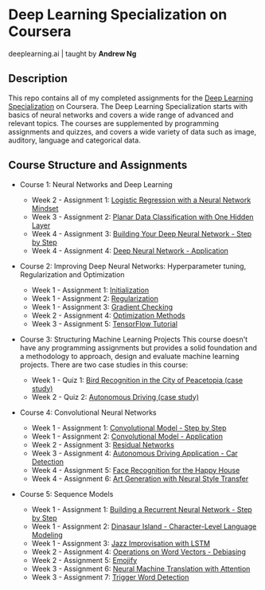 # Deep Learning Specialization on Coursera
deeplearning.ai         |         taught by **Andrew Ng**


## Description
This repo contains all of my completed assignments for the [Deep Learning Specialization](https://www.coursera.org/specializations/deep-learning) on Coursera. The Deep Learning Specialization starts with basics of neural networks and covers a wide range of advanced and relevant topics. The courses are supplemented by programming assignments and quizzes, and covers a wide variety of data such as image, auditory, language and categorical data.

## Course Structure and Assignments
+ Course 1: Neural Networks and Deep Learning
    * Week 2 - Assignment 1: [Logistic Regression with a Neural Network Mindset](https://github.com/alaradirik/deeplearning.ai/blob/master/Neural%20Networks%20and%20Deep%20Learning/Logistic%20Regression%20with%20a%20Neural%20Network%20mindset.ipynb)
    * Week 3 - Assignment 2: [Planar Data Classification with One Hidden Layer](https://github.com/alaradirik/deeplearning.ai/blob/master/Neural%20Networks%20and%20Deep%20Learning/Planar%20data%20classification%20with%20one%20hidden%20layer.ipynb)
    * Week 4 - Assignment 3: [Building Your Deep Neural Network - Step by Step](https://github.com/alaradirik/deeplearning.ai/blob/master/Neural%20Networks%20and%20Deep%20Learning/Building%20your%20Deep%20Neural%20Network%20-%20Step%20by%20Step.ipynb)
    * Week 4 - Assignment 4: [Deep Neural Network - Application](https://github.com/alaradirik/deeplearning.ai/blob/master/Neural%20Networks%20and%20Deep%20Learning/Deep%20Neural%20Network%20-%20Application.ipynb)

+ Course 2: Improving Deep Neural Networks: Hyperparameter tuning, Regularization and Optimization
    * Week 1 - Assignment 1: [Initialization](https://github.com/alaradirik/deeplearning.ai/blob/master/Improving%20Deep%20Neural%20Networks%20Hyperparameter%20tuning%2C%20Regularization%20and%20Optimization/Initialization.ipynb)
    * Week 1 - Assignment 2: [Regularization](https://github.com/alaradirik/deeplearning.ai/blob/master/Improving%20Deep%20Neural%20Networks%20Hyperparameter%20tuning%2C%20Regularization%20and%20Optimization/Regularization.ipynb)
    * Week 1 - Assignment 3: [Gradient Checking](https://github.com/alaradirik/deeplearning.ai/blob/master/Improving%20Deep%20Neural%20Networks%20Hyperparameter%20tuning%2C%20Regularization%20and%20Optimization/Gradient%20Checking.ipynb)
    * Week 2 - Assignment 4: [Optimization Methods](https://github.com/alaradirik/deeplearning.ai/blob/master/Improving%20Deep%20Neural%20Networks%20Hyperparameter%20tuning%2C%20Regularization%20and%20Optimization/Optimization%20methods.ipynb)
    * Week 3 - Assignment 5: [TensorFlow Tutorial](https://github.com/alaradirik/deeplearning.ai/blob/master/Improving%20Deep%20Neural%20Networks%20Hyperparameter%20tuning%2C%20Regularization%20and%20Optimization/Tensorflow%20Tutorial.ipynb)
    
+ Course 3: Structuring Machine Learning Projects
This course doesn't have any programming assignments but provides a solid foundation and a methodology to approach, design and evaluate machine learning projects. There are two case studies in this course:
    * Week 1 - Quiz 1: [Bird Recognition in the City of Peacetopia (case study)](https://github.com/alaradirik/deeplearning.ai/blob/master/Structuring%20Machine%20Learning%20Projects/Week%201%20quiz:%20%20Bird%20recognition%20in%20the%20city%20of%20Peacetopia%20.md)
    * Week 2 - Quiz 2: [Autonomous Driving (case study)](https://github.com/alaradirik/deeplearning.ai/blob/master/Structuring%20Machine%20Learning%20Projects/Week%202%20quiz:-%20Autonomous%20driving.md)

+ Course 4: Convolutional Neural Networks
    * Week 1 - Assignment 1: [Convolutional Model - Step by Step](https://github.com/alaradirik/deeplearning.ai/blob/master/Convolutional%20Neural%20Networks/Week-1/Convolution%20model%20-%20Step%20by%20Step.ipynb)
    * Week 1 - Assignment 2: [Convolutional Model - Application](https://github.com/alaradirik/deeplearning.ai/blob/master/Convolutional%20Neural%20Networks/Week-1/Convolution%20model%20-%20Application.ipynb)
    * Week 2 - Assignment 3: [Residual Networks](https://github.com/alaradirik/deeplearning.ai/blob/master/Convolutional%20Neural%20Networks/Week-2/Residual%20Networks.ipynb)
    * Week 3 - Assignment 4: [Autonomous Driving Application - Car Detection](https://github.com/alaradirik/deeplearning.ai/blob/master/Convolutional%20Neural%20Networks/Week-3/Autonomous%20driving%20application%20-%20Car%20detection.ipynb)
    * Week 4 - Assignment 5: [Face Recognition for the Happy House](https://github.com/alaradirik/deeplearning.ai/blob/master/Convolutional%20Neural%20Networks/Week-4/Face%20Recognition/Face%20Recognition%20for%20the%20Happy%20House.ipynb)
    * Week 4 - Assignment 6: [Art Generation with Neural Style Transfer](https://github.com/alaradirik/deeplearning.ai/blob/master/Convolutional%20Neural%20Networks/Week-4/Neural%20Style%20Transfer/Art%20Generation%20with%20Neural%20Style%20Transfer.ipynb)
    
+ Course 5: Sequence Models
    * Week 1 - Assignment 1: [Building a Recurrent Neural Network - Step by Step](https://github.com/alaradirik/deeplearning.ai/blob/master/Sequence%20Models/Week-1/Building%20a%20Recurrent%20Neural%20Network%20-%20Step%20by%20Step/Building%20a%20Recurrent%20Neural%20Network%20-%20Step%20by%20Step.ipynb)
    * Week 1 - Assignment 2: [Dinasaur Island - Character-Level Language Modeling](https://github.com/alaradirik/deeplearning.ai/blob/master/Sequence%20Models/Week-1/Dinosaur%20Island%20--%20Character-level%20language%20model/Dinosaurus%20Island%20--%20Character%20level%20language%20model%20final%20.ipynb)
    * Week 1 - Assignment 3: [Jazz Improvisation with LSTM](https://github.com/alaradirik/deeplearning.ai/blob/master/Sequence%20Models/Week-1/Jazz%20improvisation%20with%20LSTM/Jazz%20improvisation%20with%20LSTM%20.ipynb)
    * Week 2 - Assignment 4: [Operations on Word Vectors - Debiasing](https://github.com/alaradirik/deeplearning.ai/blob/master/Sequence%20Models/Week-2/Word%20Vector%20Representation/Operations%20on%20word%20vectors.ipynb)
    * Week 2 - Assignment 5: [Emojify](https://github.com/alaradirik/deeplearning.ai/blob/master/Sequence%20Models/Week-2/Emojify/Emojify.ipynb)
    * Week 3 - Assignment 6: [Neural Machine Translation with Attention](https://github.com/alaradirik/deeplearning.ai/blob/master/Sequence%20Models/Week-3/Machine%20Translation/Neural%20machine%20translation%20with%20attention.ipynb)
    * Week 3 - Assignment 7: [Trigger Word Detection](https://github.com/alaradirik/deeplearning.ai/blob/master/Sequence%20Models/Week-3/Trigger%20word%20detection/Trigger%20word%20detection.ipynb)
